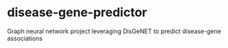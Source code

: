 # disease-gene-predictor
Graph neural network project leveraging DisGeNET to predict disease-gene associations
